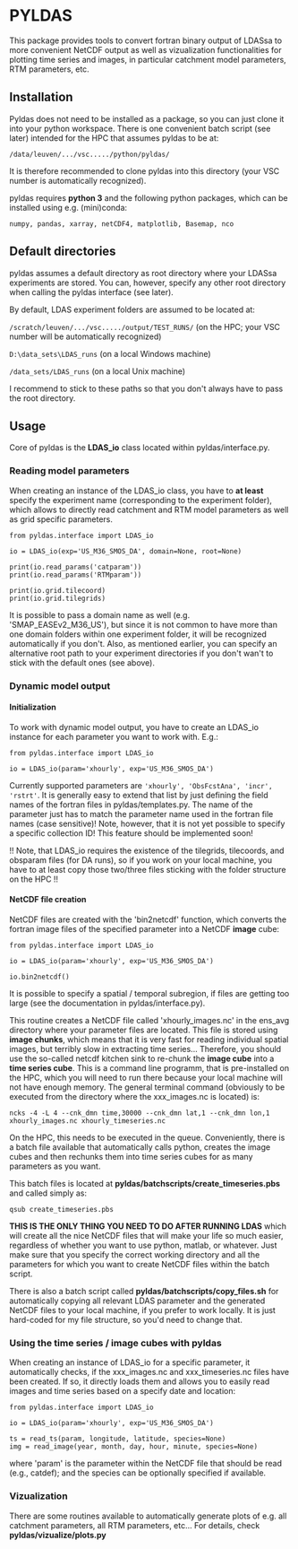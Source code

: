 # **PYLDAS**

This package provides tools to convert fortran binary output of LDASsa to more convenient NetCDF output as well as vizualization functionalities for plotting time series and images, in particular catchment model parameters, RTM parameters, etc.

## Installation

Pyldas does not need to be installed as a package, so you can just clone it into your python workspace. There is one convenient batch script (see later) intended for the HPC that assumes pyldas to be at:

`/data/leuven/.../vsc...../python/pyldas/`

It is therefore recommended to clone pyldas into this directory (your VSC number is automatically recognized).

pyldas requires **python 3** and the following python packages, which can be installed using e.g. (mini)conda:

`numpy, pandas, xarray, netCDF4, matplotlib, Basemap, nco`

## Default directories

pyldas assumes a default directory as root directory where your LDASsa experiments are stored. You can, however, specify any other root directory when calling the pyldas interface (see later).

By default, LDAS experiment folders are assumed to be located at:

`/scratch/leuven/.../vsc...../output/TEST_RUNS/` (on the HPC; your VSC number will be automatically recognized)

`D:\data_sets\LDAS_runs` (on a local Windows machine)

`/data_sets/LDAS_runs` (on a local Unix machine)

I recommend to stick to these paths so that you don't always have to pass the root directory.

## Usage

Core of pyldas is the **LDAS_io** class located within pyldas/interface.py. 

### Reading model parameters

When creating an instance of the LDAS_io class, you have to **at least** specify the experiment name (corresponding to the experiment folder), which allows to directly read catchment and RTM model parameters as well as grid specific parameters.

```
from pyldas.interface import LDAS_io

io = LDAS_io(exp='US_M36_SMOS_DA', domain=None, root=None)

print(io.read_params('catparam'))
print(io.read_params('RTMparam'))

print(io.grid.tilecoord)
print(io.grid.tilegrids)
```

It is possible to pass a domain name as well (e.g. 'SMAP_EASEv2_M36_US'), but since it is not common to have more than one domain folders within one experiment folder, it will be recognized automatically if you don't. Also, as mentioned earlier, you can specify an alternative root path to your experiment directories if you don't wan't to stick with the default ones (see above). 

### Dynamic model output 

#### Initialization

To work with dynamic model output, you have to create an LDAS_io instance for each parameter you want to work with. E.g.:

```
from pyldas.interface import LDAS_io

io = LDAS_io(param='xhourly', exp='US_M36_SMOS_DA')
```

Currently supported parameters are `'xhourly', 'ObsFcstAna', 'incr', 'rstrt'`. It is generally easy to extend that list by just defining the field names of the fortran files in pyldas/templates.py. The name of the parameter just has to match the parameter name used in the fortran file names (case sensitive)! Note, however, that it is not yet possible to specify a specific collection ID! This feature should be implemented soon!

!! Note, that LDAS_io requires the existence of the tilegrids, tilecoords, and obsparam files (for DA runs), so if you work on your local machine, you have to at least copy those two/three files sticking with the folder structure on the HPC !!

#### NetCDF file creation

NetCDF files are created with the 'bin2netcdf' function, which converts the fortran image files of the specified parameter into a NetCDF **image** cube:

```
from pyldas.interface import LDAS_io

io = LDAS_io(param='xhourly', exp='US_M36_SMOS_DA')

io.bin2netcdf()
```

It is possible to specify a spatial / temporal subregion, if files are getting too large (see the documentation in pyldas/interface.py).

This routine creates a NetCDF file called 'xhourly_images.nc' in the ens_avg directory where your parameter files are located. This file is stored using **image chunks**, which means that it is very fast for reading individual spatial images, but terribly slow in extracting time series... Therefore, you should use the so-called netcdf kitchen sink to re-chunk the **image cube** into a **time series cube**. This is a command line programm, that is pre-installed on the HPC, which you will need to run there because your local machine will not have enough memory. The general terminal command (obviously to be executed from the directory where the xxx_images.nc is located) is:

```
ncks -4 -L 4 --cnk_dmn time,30000 --cnk_dmn lat,1 --cnk_dmn lon,1 xhourly_images.nc xhourly_timeseries.nc
```

On the HPC, this needs to be executed in the queue. Conveniently, there is a batch file available that automatically calls python, creates the image cubes and then rechunks them into time series cubes for as many parameters as you want. 

This batch files is located at **pyldas/batchscripts/create_timeseries.pbs** and called simply as:

```
qsub create_timeseries.pbs
```

**THIS IS THE ONLY THING YOU NEED TO DO AFTER RUNNING LDAS** which will create all the nice NetCDF files that will make your life so much easier, regardless of whether you want to use python, matlab, or whatever. Just make sure that you specify the correct working directory and all the parameters for which you want to create NetCDF files within the batch script.

There is also a batch script called **pyldas/batchscripts/copy_files.sh** for automatically copying all relevant LDAS parameter and the generated NetCDF files to your local machine, if you prefer to work locally. It is just hard-coded for my file structure, so you'd need to change that.

### Using the time series / image cubes with pyldas

When creating an instance of LDAS_io for a specific parameter, it automatically checks, if the xxx_images.nc and xxx_timeseries.nc files have been created. If so, it directly loads them and allows you to easily read images and time series based on a specify date and location:

```
from pyldas.interface import LDAS_io

io = LDAS_io(param='xhourly', exp='US_M36_SMOS_DA')

ts = read_ts(param, longitude, latitude, species=None)
img = read_image(year, month, day, hour, minute, species=None)
```

where 'param' is the parameter within the NetCDF file that should be read (e.g., catdef); and the species can be optionally specified if available.


### Vizualization

There are some routines available to automatically generate plots of e.g. all catchment parameters, all RTM parameters, etc... For details, check **pyldas/vizualize/plots.py**


